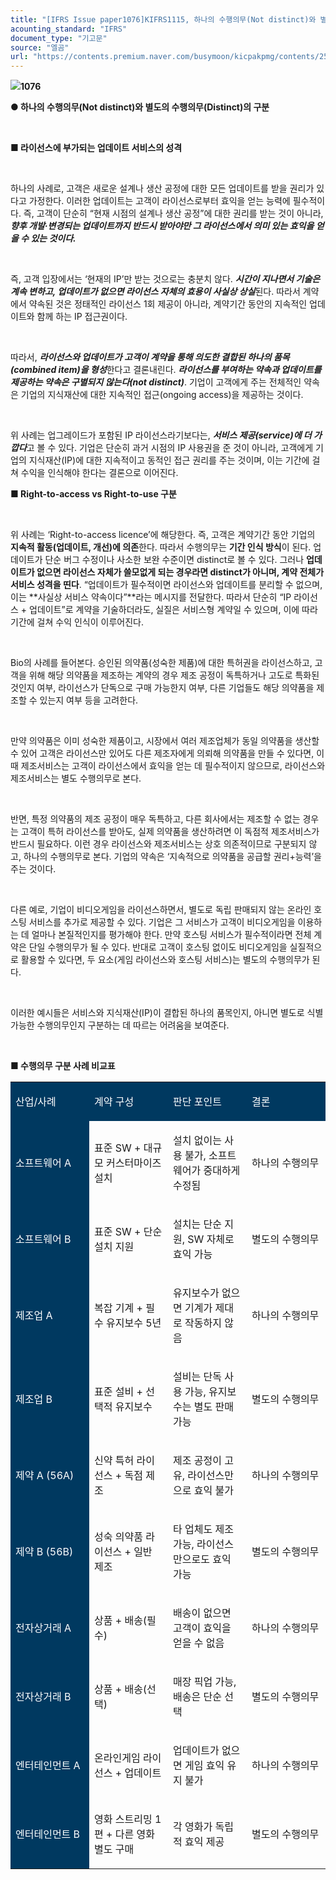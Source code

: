 ```yaml
---
title: "[IFRS Issue paper1076]KIFRS1115, 하나의 수행의무(Not distinct)와 별도의 수행의무(Distinct)의 구분"
acounting_standard: "IFRS"
document_type: "기고문"
source: "엘곰"
url: "https://contents.premium.naver.com/busymoon/kicpakpmg/contents/250827151047575rj"
---
```

![](https://n2.news.naver.com/l.gif?type=content)**1076**

**● 하나의 수행의무(Not distinct)와 별도의 수행의무(Distinct)의 구분**

​

**■ 라이선스에 부가되는 업데이트 서비스의 성격**

**​**

하나의 사례로, 고객은 새로운 설계나 생산 공정에 대한 모든 업데이트를 받을 권리가 있다고 가정한다. 이러한 업데이트는 고객이 라이선스로부터 효익을 얻는 능력에 필수적이다. 즉, 고객이 단순히 “현재 시점의 설계나 생산 공정”에 대한 권리를 받는 것이 아니라, ***향후 개발·변경되는 업데이트까지 반드시 받아야만 그 라이선스에서 의미 있는 효익을 얻을 수 있는 것이다.***

​

즉, 고객 입장에서는 ‘현재의 IP’만 받는 것으로는 충분치 않다. ***시간이 지나면서 기술은 계속 변하고, 업데이트가 없으면 라이선스 자체의 효용이 사실상 상실***된다. 따라서 계약에서 약속된 것은 정태적인 라이선스 1회 제공이 아니라, 계약기간 동안의 지속적인 업데이트와 함께 하는 IP 접근권이다.

​

따라서, ***라이선스와 업데이트가 고객이 계약을 통해 의도한 결합된 하나의 품목(combined item)을 형성***한다고 결론내린다. ***라이선스를 부여하는 약속과 업데이트를 제공하는 약속은 구별되지 않는다(not distinct)***. 기업이 고객에게 주는 전체적인 약속은 기업의 지식재산에 대한 지속적인 접근(ongoing access)을 제공하는 것이다.

​

위 사례는 업그레이드가 포함된 IP 라이선스라기보다는, ***서비스 제공(service)에 더 가깝다***고 볼 수 있다. 기업은 단순히 과거 시점의 IP 사용권을 준 것이 아니라, 고객에게 기업의 지식재산(IP)에 대한 지속적이고 동적인 접근 권리를 주는 것이며, 이는 기간에 걸쳐 수익을 인식해야 한다는 결론으로 이어진다.

**■ Right-to-access vs Right-to-use 구분**

​

위 사례는 ‘Right-to-access licence’에 해당한다. 즉, 고객은 계약기간 동안 기업의 **지속적 활동(업데이트, 개선)에 의존**한다. 따라서 수행의무는 **기간 인식 방식**이 된다. 업데이트가 단순 버그 수정이나 사소한 보완 수준이면 distinct로 볼 수 있다. 그러나 **업데이트가 없으면 라이선스 자체가 쓸모없게 되는 경우라면 distinct가 아니며, 계약 전체가 서비스 성격을 띤다**. “업데이트가 필수적이면 라이선스와 업데이트를 분리할 수 없으며, 이는 **사실상 서비스 약속이다”**라는 메시지를 전달한다. 따라서 단순히 “IP 라이선스 + 업데이트”로 계약을 기술하더라도, 실질은 서비스형 계약일 수 있으며, 이에 따라 기간에 걸쳐 수익 인식이 이루어진다.

​

Bio의 사례를 들어본다. 승인된 의약품(성숙한 제품)에 대한 특허권을 라이선스하고, 고객을 위해 해당 의약품을 제조하는 계약의 경우 제조 공정이 독특하거나 고도로 특화된 것인지 여부, 라이선스가 단독으로 구매 가능한지 여부, 다른 기업들도 해당 의약품을 제조할 수 있는지 여부 등을 고려한다.

​

만약 의약품은 이미 성숙한 제품이고, 시장에서 여러 제조업체가 동일 의약품을 생산할 수 있어 고객은 라이선스만 있어도 다른 제조자에게 의뢰해 의약품을 만들 수 있다면, 이때 제조서비스는 고객이 라이선스에서 효익을 얻는 데 필수적이지 않으므로, 라이선스와 제조서비스는 별도 수행의무로 본다.

​

반면, 특정 의약품의 제조 공정이 매우 독특하고, 다른 회사에서는 제조할 수 없는 경우는 고객이 특허 라이선스를 받아도, 실제 의약품을 생산하려면 이 독점적 제조서비스가 반드시 필요하다. 이런 경우 라이선스와 제조서비스는 상호 의존적이므로 구분되지 않고, 하나의 수행의무로 본다. 기업의 약속은 ‘지속적으로 의약품을 공급할 권리+능력’을 주는 것이다.

​

다른 예로, 기업이 비디오게임을 라이선스하면서, 별도로 독립 판매되지 않는 온라인 호스팅 서비스를 추가로 제공할 수 있다. 기업은 그 서비스가 고객이 비디오게임을 이용하는 데 얼마나 본질적인지를 평가해야 한다. 만약 호스팅 서비스가 필수적이라면 전체 계약은 단일 수행의무가 될 수 있다. 반대로 고객이 호스팅 없이도 비디오게임을 실질적으로 활용할 수 있다면, 두 요소(게임 라이선스와 호스팅 서비스)는 별도의 수행의무가 된다.

​

이러한 예시들은 서비스와 지식재산(IP)이 결합된 하나의 품목인지, 아니면 별도로 식별 가능한 수행의무인지 구분하는 데 따르는 어려움을 보여준다.

​

**■ 수행의무 구분 사례 비교표**

<table style=""><tbody><tr><td colspan="1" rowspan="1" style="width: 25.0%; height: 40.0px;  background-color: #003960;"><div><p style=""><span style="color:#ffffff;">산업/사례</span></p></div></td><td colspan="1" rowspan="1" style="width: 25.0%; height: 40.0px;  background-color: #003960;"><div><p style=""><span style="color:#ffffff;">계약 구성</span></p></div></td><td colspan="1" rowspan="1" style="width: 25.0%; height: 40.0px;  background-color: #003960;"><div><p style=""><span style="color:#ffffff;">판단 포인트</span></p></div></td><td colspan="1" rowspan="1" style="width: 25.0%; height: 40.0px;  background-color: #003960;"><div><p style=""><span style="color:#ffffff;">결론</span></p></div></td></tr><tr><td colspan="1" rowspan="1" style="width: 25.0%; height: 40.0px;  background-color: #003960;"><div><p style=""><span style="color:#ffffff;">소프트웨어 A</span></p></div></td><td colspan="1" rowspan="1" style="width: 25.0%; height: 40.0px;  "><div><p style=""><span style="">표준 SW + 대규모 커스터마이즈 설치</span></p></div></td><td colspan="1" rowspan="1" style="width: 25.0%; height: 40.0px;  "><div><p style=""><span style="">설치 없이는 사용 불가, 소프트웨어가 중대하게 수정됨</span></p></div></td><td colspan="1" rowspan="1" style="width: 25.0%; height: 40.0px;  "><div><p style=""><span style="">하나의 수행의무</span></p></div></td></tr><tr><td colspan="1" rowspan="1" style="width: 25.0%; height: 40.0px;  background-color: #003960;"><div><p style=""><span style="color:#ffffff;">소프트웨어 B</span></p></div></td><td colspan="1" rowspan="1" style="width: 25.0%; height: 40.0px;  "><div><p style=""><span style="">표준 SW + 단순 설치 지원</span></p></div></td><td colspan="1" rowspan="1" style="width: 25.0%; height: 40.0px;  "><div><p style=""><span style="">설치는 단순 지원, SW 자체로 효익 가능</span></p></div></td><td colspan="1" rowspan="1" style="width: 25.0%; height: 40.0px;  "><div><p style=""><span style="">별도의 수행의무</span></p></div></td></tr><tr><td colspan="1" rowspan="1" style="width: 25.0%; height: 40.0px;  background-color: #003960;"><div><p style=""><span style="color:#ffffff;">제조업 A</span></p></div></td><td colspan="1" rowspan="1" style="width: 25.0%; height: 40.0px;  "><div><p style=""><span style="">복잡 기계 + 필수 유지보수 5년</span></p></div></td><td colspan="1" rowspan="1" style="width: 25.0%; height: 40.0px;  "><div><p style=""><span style="">유지보수가 없으면 기계가 제대로 작동하지 않음</span></p></div></td><td colspan="1" rowspan="1" style="width: 25.0%; height: 40.0px;  "><div><p style=""><span style="">하나의 수행의무</span></p></div></td></tr><tr><td colspan="1" rowspan="1" style="width: 25.0%; height: 40.0px;  background-color: #003960;"><div><p style=""><span style="color:#ffffff;">제조업 B</span></p></div></td><td colspan="1" rowspan="1" style="width: 25.0%; height: 40.0px;  "><div><p style=""><span style="">표준 설비 + 선택적 유지보수</span></p></div></td><td colspan="1" rowspan="1" style="width: 25.0%; height: 40.0px;  "><div><p style=""><span style="">설비는 단독 사용 가능, 유지보수는 별도 판매 가능</span></p></div></td><td colspan="1" rowspan="1" style="width: 25.0%; height: 40.0px;  "><div><p style=""><span style="">별도의 수행의무</span></p></div></td></tr><tr><td colspan="1" rowspan="1" style="width: 25.0%; height: 40.0px;  background-color: #003960;"><div><p style=""><span style="color:#ffffff;">제약 A (56A)</span></p></div></td><td colspan="1" rowspan="1" style="width: 25.0%; height: 40.0px;  "><div><p style=""><span style="">신약 특허 라이선스 + 독점 제조</span></p></div></td><td colspan="1" rowspan="1" style="width: 25.0%; height: 40.0px;  "><div><p style=""><span style="">제조 공정이 고유, 라이선스만으로 효익 불가</span></p></div></td><td colspan="1" rowspan="1" style="width: 25.0%; height: 40.0px;  "><div><p style=""><span style="">하나의 수행의무</span></p></div></td></tr><tr><td colspan="1" rowspan="1" style="width: 25.0%; height: 40.0px;  background-color: #003960;"><div><p style=""><span style="color:#ffffff;">제약 B (56B)</span></p></div></td><td colspan="1" rowspan="1" style="width: 25.0%; height: 40.0px;  "><div><p style=""><span style="">성숙 의약품 라이선스 + 일반 제조</span></p></div></td><td colspan="1" rowspan="1" style="width: 25.0%; height: 40.0px;  "><div><p style=""><span style="">타 업체도 제조 가능, 라이선스만으로도 효익 가능</span></p></div></td><td colspan="1" rowspan="1" style="width: 25.0%; height: 40.0px;  "><div><p style=""><span style="">별도의 수행의무</span></p></div></td></tr><tr><td colspan="1" rowspan="1" style="width: 25.0%; height: 40.0px;  background-color: #003960;"><div><p style=""><span style="color:#ffffff;">전자상거래 A</span></p></div></td><td colspan="1" rowspan="1" style="width: 25.0%; height: 40.0px;  "><div><p style=""><span style="">상품 + 배송(필수)</span></p></div></td><td colspan="1" rowspan="1" style="width: 25.0%; height: 40.0px;  "><div><p style=""><span style="">배송이 없으면 고객이 효익을 얻을 수 없음</span></p></div></td><td colspan="1" rowspan="1" style="width: 25.0%; height: 40.0px;  "><div><p style=""><span style="">하나의 수행의무</span></p></div></td></tr><tr><td colspan="1" rowspan="1" style="width: 25.0%; height: 40.0px;  background-color: #003960;"><div><p style=""><span style="color:#ffffff;">전자상거래 B</span></p></div></td><td colspan="1" rowspan="1" style="width: 25.0%; height: 40.0px;  "><div><p style=""><span style="">상품 + 배송(선택)</span></p></div></td><td colspan="1" rowspan="1" style="width: 25.0%; height: 40.0px;  "><div><p style=""><span style="">매장 픽업 가능, 배송은 단순 선택</span></p></div></td><td colspan="1" rowspan="1" style="width: 25.0%; height: 40.0px;  "><div><p style=""><span style="">별도의 수행의무</span></p></div></td></tr><tr><td colspan="1" rowspan="1" style="width: 25.0%; height: 40.0px;  background-color: #003960;"><div><p style=""><span style="color:#ffffff;">엔터테인먼트 A</span></p></div></td><td colspan="1" rowspan="1" style="width: 25.0%; height: 40.0px;  "><div><p style=""><span style="">온라인게임 라이선스 + 업데이트</span></p></div></td><td colspan="1" rowspan="1" style="width: 25.0%; height: 40.0px;  "><div><p style=""><span style="">업데이트가 없으면 게임 효익 유지 불가</span></p></div></td><td colspan="1" rowspan="1" style="width: 25.0%; height: 40.0px;  "><div><p style=""><span style="">하나의 수행의무</span></p></div></td></tr><tr><td colspan="1" rowspan="1" style="width: 25.0%; height: 40.0px;  background-color: #003960;"><div><p style=""><span style="color:#ffffff;">엔터테인먼트 B</span></p></div></td><td colspan="1" rowspan="1" style="width: 25.0%; height: 40.0px;  "><div><p style=""><span style="">영화 스트리밍 1편 + 다른 영화 별도 구매</span></p></div></td><td colspan="1" rowspan="1" style="width: 25.0%; height: 40.0px;  "><div><p style=""><span style="">각 영화가 독립적 효익 제공</span></p></div></td><td colspan="1" rowspan="1" style="width: 25.0%; height: 40.0px;  "><div><p style=""><span style="">별도의 수행의무</span></p></div></td></tr></tbody></table>

​

​